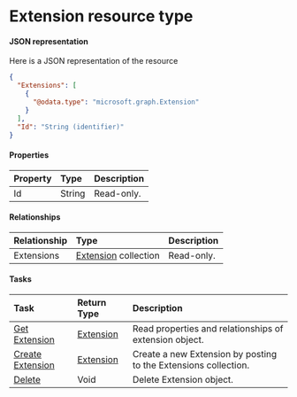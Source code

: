 # Extension resource type



#### JSON representation

Here is a JSON representation of the resource

```json
{
  "Extensions": [
    {
      "@odata.type": "microsoft.graph.Extension"
    }
  ],
  "Id": "String (identifier)"
}

```
#### Properties
| Property	   | Type	|Description|
|:---------------|:--------|:----------|
|Id|String| Read-only.|

#### Relationships
| Relationship | Type	|Description|
|:---------------|:--------|:----------|
|Extensions|[Extension](extension.md) collection| Read-only.|

#### Tasks

| Task		   | Return Type	|Description|
|:---------------|:--------|:----------|
|[Get Extension](../api/extension_get.md) | [Extension](extension.md) |Read properties and relationships of extension object.|
|[Create Extension](../api/extension_post_extensions.md) |[Extension](extension.md)| Create a new Extension by posting to the Extensions collection.|
|[Delete](../api/extension_delete.md) | Void	|Delete Extension object. |
